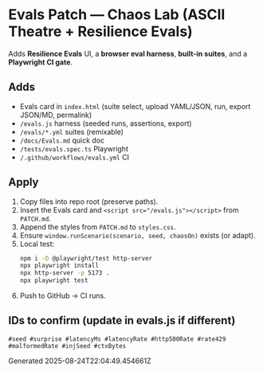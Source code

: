 # Evals Patch — Chaos Lab (ASCII Theatre + Resilience Evals)

Adds **Resilience Evals** UI, a **browser eval harness**, **built-in suites**, and a **Playwright CI gate**.

## Adds
- Evals card in `index.html` (suite select, upload YAML/JSON, run, export JSON/MD, permalink)
- `/evals.js` harness (seeded runs, assertions, export)
- `/evals/*.yml` suites (remixable)
- `/docs/Evals.md` quick doc
- `/tests/evals.spec.ts` Playwright
- `/.github/workflows/evals.yml` CI

## Apply
1) Copy files into repo root (preserve paths).
2) Insert the Evals card and `<script src="/evals.js"></script>` from `PATCH.md`.
3) Append the styles from `PATCH.md` to `styles.css`.
4) Ensure `window.runScenario(scenario, seed, chaosOn)` exists (or adapt).
5) Local test:
   ```bash
   npm i -D @playwright/test http-server
   npx playwright install
   npx http-server -p 5173 .
   npx playwright test
   ```
6) Push to GitHub → CI runs.

## IDs to confirm (update in evals.js if different)
```
#seed #surprise #latencyMs #latencyRate #http500Rate #rate429 #malformedRate #injSeed #ctxBytes
```

Generated 2025-08-24T22:04:49.454661Z
